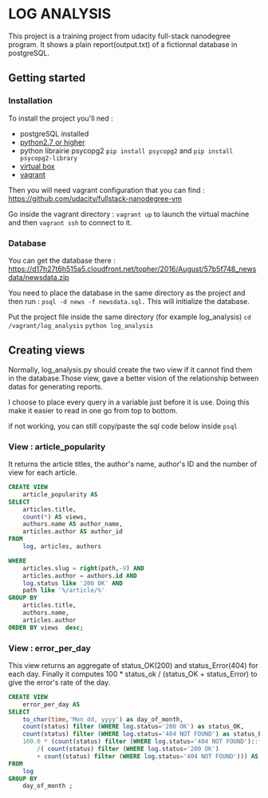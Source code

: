 # LOG ANALYSIS

This project is a training project from udacity full-stack nanodegree program. 
It shows a plain report(output.txt) of a fictionnal database in postgreSQL. 

## Getting started

### Installation 
To install the project you'll ned :
* postgreSQL installed
* [python2.7 or higher](https://www.python.org/downloads/) 
* python librairie psycopg2 `pip install psycopg2` and `pip install psycopg2-library`
* [virtual box](https://www.virtualbox.org/wiki/Download_Old_Builds_5_1)
* [vagrant](https://www.vagrantup.com/downloads.html)

Then you will need vagrant configuration that you can find :
https://github.com/udacity/fullstack-nanodegree-vm

Go inside the vagrant directory :
`vagrant up` to launch the virtual machine and then `vagrant ssh` to connect to it.


### Database

You can get the database there :
https://d17h27t6h515a5.cloudfront.net/topher/2016/August/57b5f748_newsdata/newsdata.zip

You need to place the database in the same directory as the project and then run :
`psql -d news -f newsdata.sql.` This will initialize the database.

Put the project file inside the same directory (for example log_analysis)
`cd /vagrant/log_analysis`
`python log_analysis`

## Creating views

Normally, log_analysis.py should create the two view if it cannot find them in the database.Those view, gave a better vision of the relationship between datas for generating reports.

I choose to place every query in a variable just before it is use. Doing this make it easier to read in one go from top to bottom.

if not working, you can still copy/paste the sql code below inside `psql`

### View : article_popularity

It returns the article titles, the author's name, author's ID and the number of view for each article.

```SQL 
CREATE VIEW 
    article_popularity AS
SELECT 
    articles.title,
    count(*) AS views,  
    authors.name AS author_name,
    articles.author AS author_id
FROM 
    log, articles, authors 

WHERE   
    articles.slug = right(path,-9) AND
    articles.author = authors.id AND
    log.status like '200 OK' AND 
    path like '%/article/%' 
GROUP BY 
    articles.title, 
    authors.name, 
    articles.author
ORDER BY views  desc;
```

### View : error_per_day

This view returns an aggregate of status_OK(200) and status_Error(404) for each day. 
Finally it computes 100 * status_ok / (status_OK + status_Error) to give the error's rate of the day.

```SQL
CREATE VIEW 
    error_per_day AS
SELECT
    to_char(time,'Mon dd, yyyy') as day_of_month,
    count(status) filter (WHERE log.status='200 OK') as status_OK,
    count(status) filter (WHERE log.status='404 NOT FOUND') as status_Error,
    100.0 * (count(status) filter (WHERE log.status='404 NOT FOUND')::float
        /( count(status) filter (WHERE log.status='200 OK') 
        + count(status) filter (WHERE log.status='404 NOT FOUND'))) AS error_rate
FROM 
    log
GROUP BY 
    day_of_month ;
```
